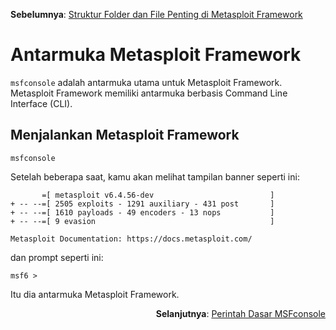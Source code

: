 <p align="left"><b>Sebelumnya</b>: <a href="https://github.com/fixploit03/Belajar-Metasploit/blob/main/resource/Struktur%20Folder%20dan%20File%20Penting%20di%20Metasploit%20Framework.md">Struktur Folder dan File Penting di Metasploit Framework</a></p>

# Antarmuka Metasploit Framework

`msfconsole` adalah antarmuka utama untuk Metasploit Framework. Metasploit Framework memiliki antarmuka berbasis Command Line Interface (CLI).

## Menjalankan Metasploit Framework 

```
msfconsole
```

Setelah beberapa saat, kamu akan melihat tampilan banner seperti ini:

```
       =[ metasploit v6.4.56-dev                          ]
+ -- --=[ 2505 exploits - 1291 auxiliary - 431 post       ]
+ -- --=[ 1610 payloads - 49 encoders - 13 nops           ]
+ -- --=[ 9 evasion                                       ]

Metasploit Documentation: https://docs.metasploit.com/
```

dan prompt seperti ini:

```
msf6 >
```

Itu dia antarmuka Metasploit Framework.

<p align="right"><b>Selanjutnya</b>: <a href="https://github.com/fixploit03/Belajar-Metasploit/blob/main/resource/Perintah%20Dasar%20MSFconsole.md">Perintah Dasar MSFconsole</a></p>
